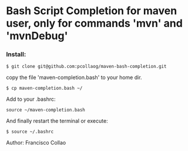 Bash Script Completion for maven user, only for commands 'mvn' and 'mvnDebug'
=============================================================================


### Install:

`$ git clone git@github.com:pcollaog/maven-bash-completion.git`

copy the file 'maven-completion.bash' to your home dir.

`$ cp maven-completion.bash ~/`

Add to your .bashrc:

	source ~/maven-completion.bash

And finally restart the terminal or execute:

`$ source ~/.bashrc`


Author: Francisco Collao
